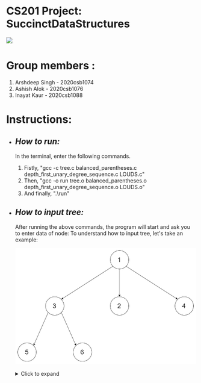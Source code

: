 # **CS201 Project: SuccinctDataStructures** 
<img src="https://img.shields.io/badge/Language-C-yellow">

# Group members :
  1. Arshdeep Singh - 2020csb1074<br />
  2. Ashish Alok - 2020csb1076<br />
  3. Inayat Kaur - 2020csb1088<br /> 


# **Instructions:**
   - ## *How to run:*
      In the terminal, enter the following commands.
      1. Fistly, "gcc -c tree.c balanced_parentheses.c depth_first_unary_degree_sequence.c LOUDS.c"
      2. Then, "gcc -o run tree.o balanced_parentheses.o depth_first_unary_degree_sequence.o LOUDS.o"
      3. And finally, ".\run"
    
   - ## *How to input tree:*
      After running the above commands, the program will start and ask you to enter data of node:
      To understand how to input tree, let's take an example:
      <p align="center">
        <img src="./tree_example.png" />
      </p>
      
      <details><summary>Click to expand</summary>
  
      Enter data of node : ***1*** <br />
      Enter number of childrens : ***3***
      
      Add child 1 of node 1 : ***3***<br />
      Enter number of children : ***2***
      
      Add child 1 of node 3 : ***5***<br />
      Enter number of children : ***0***
      
      Add child 2 of node 3 : ***6***<br />
      Enter number of children : ***0***
      
      Add child 2 of node 1 : ***2***<br />
      Enter number of children : ***0***
      
      Add child 3 of node 1 : ***4***<br />
      Enter number of children : ***0***<br />
      
     - ## *Output*<br/>
       Three succinct representation of the tree and specific characterisic of each node like - parent, depth, degree, leftchild, rightchild etc.
       
